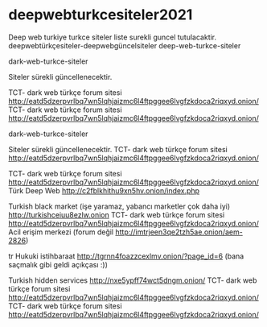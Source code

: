# deepwebturkcesiteler2021
Deep web turkiye turkce siteler liste surekli guncel tutulacaktir.
deepwebtürkçesiteler-deepwebgüncelsiteler deep-web-turkce-siteler

dark-web-turkce-siteler

Siteler sürekli güncellenecektir.

TCT- dark web türkçe forum sitesi  http://eatd5dzerpvrlbq7wn5lqhjaizmc6l4ftpggee6lvgfzkdoca2riqxyd.onion/
TCT- dark web türkçe forum sitesi  http://eatd5dzerpvrlbq7wn5lqhjaizmc6l4ftpggee6lvgfzkdoca2riqxyd.onion/

dark-web-turkce-siteler

Siteler sürekli güncellenecektir.
TCT- dark web türkçe forum sitesi  http://eatd5dzerpvrlbq7wn5lqhjaizmc6l4ftpggee6lvgfzkdoca2riqxyd.onion/

TCT- dark web türkçe forum sitesi  http://eatd5dzerpvrlbq7wn5lqhjaizmc6l4ftpggee6lvgfzkdoca2riqxyd.onion/
Türk Deep Web http://c2fblkhithu9xn5hv.onion/index.php

Turkish black market (işe yaramaz, yabancı marketler çok daha iyi) http://turkishceiuu8ezlw.onion
TCT- dark web türkçe forum sitesi  http://eatd5dzerpvrlbq7wn5lqhjaizmc6l4ftpggee6lvgfzkdoca2riqxyd.onion/
Acil erişim merkezi (forum değil http://imtrjeen3qe2tzh5ae.onion/aem-2826)

tr Hukuki istihbaraat http://tgrnn4foazzcexlmv.onion/?page_id=6 (bana saçmalık gibi geldi açıkçası :))

Turkish hidden services http://nxe5ypff74wct5dngm.onion/
TCT- dark web türkçe forum sitesi  http://eatd5dzerpvrlbq7wn5lqhjaizmc6l4ftpggee6lvgfzkdoca2riqxyd.onion/
TCT- dark web türkçe forum sitesi  http://eatd5dzerpvrlbq7wn5lqhjaizmc6l4ftpggee6lvgfzkdoca2riqxyd.onion/
